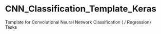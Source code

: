 # CNN_Classification_Template_Keras
Template for Convolutional Neural Network Classification ( / Regression) Tasks
